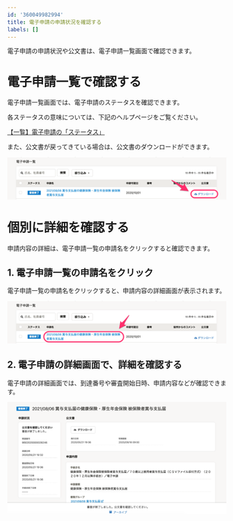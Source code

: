 ```yaml
---
id: '360049982994'
title: 電子申請の申請状況を確認する
labels: []
---
```

電子申請の申請状況や公文書は、電子申請一覧画面で確認できます。

# 電子申請一覧で確認する

電子申請一覧画面では、電子申請のステータスを確認できます。

各ステータスの意味については、下記のヘルプページをご覧ください。

[【一覧】電子申請の「ステータス」](https://knowledge.smarthr.jp/hc/ja/articles/4410425552537)

また、公文書が戻ってきている場合は、公文書のダウンロードができます。

![](./00___________2021-10-06_16_32_12.png)

# 個別に詳細を確認する

申請内容の詳細は、電子申請一覧の申請名をクリックすると確認できます。

## 1\. 電子申請一覧の申請名をクリック

電子申請一覧の申請名をクリックすると、申請内容の詳細画面が表示されます。

![](./01___________2021-10-06_16_32_12.png)

## 2\. 電子申請の詳細画面で、詳細を確認する

電子申請の詳細画面では、到達番号や審査開始日時、申請内容などが確認できます。

![](./__________2021-10-06_17_21_15.png)
